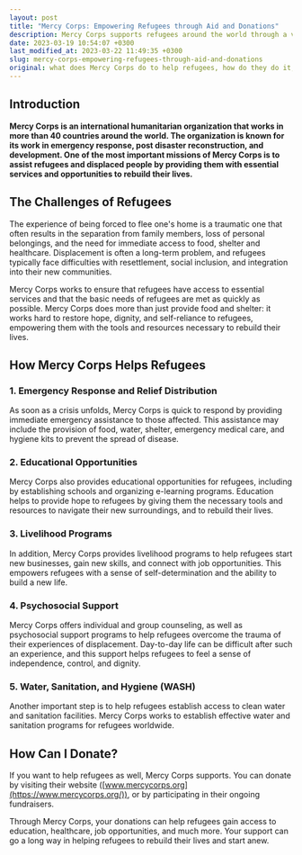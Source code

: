 ```yaml
---
layout: post
title: "Mercy Corps: Empowering Refugees through Aid and Donations"
description: Mercy Corps supports refugees around the world through a variety of programs, including providing essential humanitarian aid, facilitating access to education and job training, and promoting sustainable development. Their goal is to help refugees rebuild their lives with dignity and independence. You can donate to Mercy Corps directly through their website to support their efforts.
date: 2023-03-19 10:54:07 +0300
last_modified_at: 2023-03-22 11:49:35 +0300
slug: mercy-corps-empowering-refugees-through-aid-and-donations
original: what does Mercy Corps do to help refugees, how do they do it, how can i donate?
---
```

## Introduction

**Mercy Corps is an international humanitarian organization that works in more than 40 countries around the world. The organization is known for its work in emergency response, post disaster reconstruction, and development. One of the most important missions of Mercy Corps is to assist refugees and displaced people by providing them with essential services and opportunities to rebuild their lives.**

## The Challenges of Refugees

The experience of being forced to flee one's home is a traumatic one that often results in the separation from family members, loss of personal belongings, and the need for immediate access to food, shelter and healthcare. Displacement is often a long-term problem, and refugees typically face difficulties with resettlement, social inclusion, and integration into their new communities.

Mercy Corps works to ensure that refugees have access to essential services and that the basic needs of refugees are met as quickly as possible. Mercy Corps does more than just provide food and shelter: it works hard to restore hope, dignity, and self-reliance to refugees, empowering them with the tools and resources necessary to rebuild their lives.

## How Mercy Corps Helps Refugees

### 1\. Emergency Response and Relief Distribution

As soon as a crisis unfolds, Mercy Corps is quick to respond by providing immediate emergency assistance to those affected. This assistance may include the provision of food, water, shelter, emergency medical care, and hygiene kits to prevent the spread of disease.

### 2\. Educational Opportunities

Mercy Corps also provides educational opportunities for refugees, including by establishing schools and organizing e-learning programs. Education helps to provide hope to refugees by giving them the necessary tools and resources to navigate their new surroundings, and to rebuild their lives.

### 3\. Livelihood Programs

In addition, Mercy Corps provides livelihood programs to help refugees start new businesses, gain new skills, and connect with job opportunities. This empowers refugees with a sense of self-determination and the ability to build a new life.

### 4\. Psychosocial Support

Mercy Corps offers individual and group counseling, as well as psychosocial support programs to help refugees overcome the trauma of their experiences of displacement. Day-to-day life can be difficult after such an experience, and this support helps refugees to feel a sense of independence, control, and dignity.

### 5\. Water\, Sanitation\, and Hygiene \(WASH\)

Another important step is to help refugees establish access to clean water and sanitation facilities. Mercy Corps works to establish effective water and sanitation programs for refugees worldwide.

## How Can I Donate?

If you want to help refugees as well, Mercy Corps supports. You can donate by visiting their website ([www.mercycorps.org](https://www.mercycorps.org/)), or by participating in their ongoing fundraisers.

Through Mercy Corps, your donations can help refugees gain access to education, healthcare, job opportunities, and much more. Your support can go a long way in helping refugees to rebuild their lives and start anew.